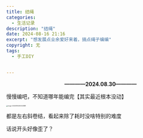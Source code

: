 ```yaml
---
title: 结绳
categories:
  - 生活记录
description: "结绳"
date: 2024-08-16 21:16
excerpt: "想发展点业余爱好来着，搞点绳子编编"
copyright: 无
tags:
  - 手工DIY


---
```


<center><b>————2024.08.30————</b></center>

慢慢编吧，不知道哪年能编完【其实最近根本没动】

<img src="/img/hairTie/image-20240830205302888.webp" alt="image-20240830205302888" style="zoom:25%;" />

都是左右斜卷结，看起来除了耗时没啥特别的难度

话说开头好像歪了？
